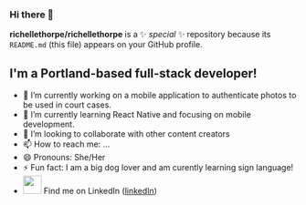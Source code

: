 ### Hi there 👋


**richellethorpe/richellethorpe** is a ✨ _special_ ✨ repository because its `README.md` (this file) appears on your GitHub profile.


## I'm a Portland-based full-stack developer!

- 🔭 I’m currently working on a mobile application to authenticate photos to be used in court cases.
- 🌱 I’m currently learning React Native and focusing on mobile development.
- 👯 I’m looking to collaborate with other content creators
- 📫 How to reach me: ...
- 😄 Pronouns: She/Her
- ⚡ Fun fact: I am a big dog lover and am curently learning sign language!
- [<img height="32" width="32" src="https://cdn.jsdelivr.net/npm/simple-icons@v5/icons/linkedin.svg" />][linkedIn] Find me on LinkedIn ([linkedIn])



[linkedIn]: https://www.linkedin.com/in/richellethorpe/